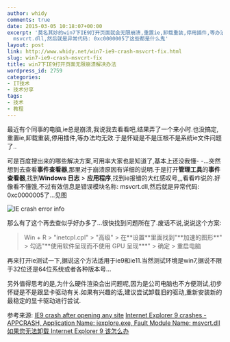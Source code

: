 ```yaml
---
author: whidy
comments: true
date: 2015-03-05 10:18:07+00:00
excerpt: '莫名其妙的win7下IE9打开页面就会无限崩溃,重置ie,卸载重装,停用插件,等办法均无效.最后通过设置"使用软件呈现而不使用 GPU 呈现*"修好了,还真是奇怪呢,也不知道错误模块名称:
  msvcrt.dll,然后就是异常代码: 0xc0000005了这些都是什么鬼'
layout: post
link: http://www.whidy.net/win7-ie9-crash-msvcrt-fix.html
slug: win7-ie9-crash-msvcrt-fix
title: win7下IE9打开页面无限崩溃解决办法
wordpress_id: 2759
categories:
- IT技术
- 技术分享
tags:
- 技术
- 教程
---
```


最近有个同事的电脑,ie总是崩溃,我说我去看看吧,结果弄了一个来小时.也没搞定,重置ie,卸载重装,停用插件,等办法均无效.于是怀疑是不是压根不是系统ie文件问题了..

可是百度搜出来的哪些解决方案,可用率大家也是知道了,基本上还没我懂- -...突然想到去查看**事件查看器**,那里对于崩溃原因有详细的说明.于是打开**管理工具**的**事件查看器**,找到**Windows 日志** > **应用程序**,找到ie报错的大红感叹号,,,看看咋说的.好像看不懂饿,不过有效信息是错误模块名称: msvcrt.dll,然后就是异常代码: 0xc0000005了...见图

![IE crash error info](http://www.whidy.net/wp-content/uploads/2015/03/IE_ERROR-400x445.png)

那么有了这个再去查似乎好办多了...很快找到问题所在了.废话不说,说说这个方案:


<blockquote>Win + R > "inetcpl.cpl" > "高级" > 在**设置**里面找到"**加速的图形**" > 勾选"**使用软件呈现而不使用 GPU 呈现***" > 确定 > 重启电脑</blockquote>


再来打开ie测试一下,据说这个方法适用于ie9和ie11.当然测试环境是win7,据说不限于32位还是64位系统或者各种版本号...

另外值得思考的是,为什么硬件渲染会出问题呢,因为是公司电脑也不方便测试,初步怀疑是不是跟显卡驱动有关.如果有兴趣的话,建议尝试卸载旧的驱动,重新安装新的最稳定的显卡驱动进行尝试.

参考来源:
[IE9 crash after opening any site](https://social.technet.microsoft.com/Forums/ie/en-US/cc4c40c1-9222-4819-b2c7-5222cb283f26/ie9-crash-after-opening-any-site)
[Internet Explorer 9 crashes - APPCRASH, Application Name: iexplore.exe, Fault Module Name: msvcrt.dll](http://answers.microsoft.com/en-us/ie/forum/ie9-windows_vista/internet-explorer-9-crashes-appcrash-application/dddd387e-be6a-e011-8dfc-68b599b31bf5)
[如果您无法卸载 Internet Explorer 9 该怎么办](http://support.microsoft.com/kb/2579295)
